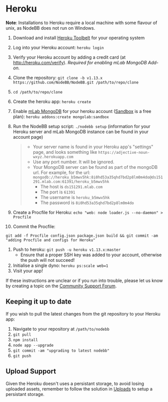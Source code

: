 Heroku
======

**Note**: Installations to Heroku require a local machine with some
flavour of unix, as NodeBB does not run on Windows.

1.  Download and install [Heroku Toolbelt](https://toolbelt.heroku.com/)
    for your operating system
1.  Log into your Heroku account: `heroku login`
1.  Verify your Heroku account by adding a credit card (at
    <http://heroku.com/verify>). *Required for enabling mLab MongoDB Add-on.*
1.  Clone the repository:
    `git clone -b v1.13.x https://github.com/NodeBB/NodeBB.git /path/to/repo/clone`
1.  `cd /path/to/repo/clone`
1.  Create the heroku app: `heroku create`
1.  Enable [mLab MongoDB](https://elements.heroku.com/addons/mongolab) 
    for your heroku account ([Sandbox](https://elements.heroku.com/addons/mongolab#sandbox) 
    is a free plan): `heroku addons:create mongolab:sandbox`
1.  Run the NodeBB setup script: `./nodebb setup` (information for
    your Heroku server and mLab MongoDB instance can be found in your
    account page)

    > -   Your server name is found in your Heroku app's "settings"
    >     page, and looks something like
    >     `https://adjective-noun-wxyz.herokuapp.com`
    > -   Use any port number. It will be ignored.
    > -   Your MongoDB server can be found as part of the mongoDB url. For
    >     example, for the url:
    >     `mongodb://heroku_b5mwv5hk:8i0hd53a35qhd7bd2p8lm0m4do@ds151291.mlab.com:61391/heroku_b5mwv5hk`
    >     -   The host is `ds151291.mlab.com`
    >     -   The port is `61391`
    >     -   The username is `heroku_b5mwv5hk`
    >     -   The password is `8i0hd53a35qhd7bd2p8lm0m4do`

1. Create a Procfile for Heroku:
    `echo "web: node loader.js --no-daemon" > Procfile`
1. Commit the Procfile:

```
git add -f Procfile config.json package.json build && git commit -am "adding Procfile and configs for Heroku"
```

1. Push to heroku: `git push -u heroku v1.13.x:master`
    * Ensure that a proper SSH key was added to your account, otherwise the push will not succeed!
1. Initialise a single dyno: `heroku ps:scale web=1`
1. Visit your app!

If these instructions are unclear or if you run into trouble, please let
us know by creating a topic on the [Community Support
Forum](https://community.nodebb.org).

Keeping it up to date
---------------------

If you wish to pull the latest changes from the git repository to your
Heroku app:

1.  Navigate to your repository at `/path/to/nodebb`
1.  `git pull`
1.  `npm install`
1.  `node app --upgrade`
1.  `git commit -am "upgrading to latest nodebb"`
1.  `git push`

Upload Support
--------------
Given the Heroku doesn't uses a persistant storage, to avoid losing uploaded assets, remember to follow the solution in [Uploads](https://docs.nodebb.org/admin/uploads/) to setup a persistant storage.
